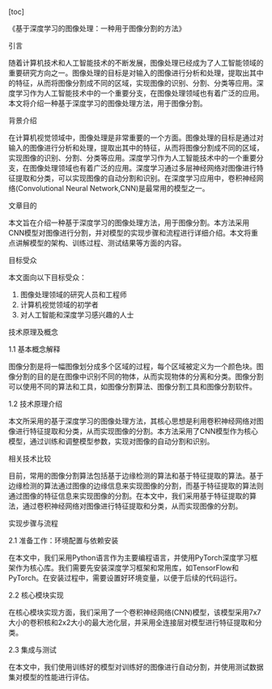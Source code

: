 
[toc]                    
                
                
《基于深度学习的图像处理：一种用于图像分割的方法》

引言

随着计算机技术和人工智能技术的不断发展，图像处理已经成为了人工智能领域的重要研究方向之一。图像处理的目标是对输入的图像进行分析和处理，提取出其中的特征，从而将图像分割成不同的区域，实现图像的识别、分割、分类等应用。深度学习作为人工智能技术中的一个重要分支，在图像处理领域也有着广泛的应用。本文将介绍一种基于深度学习的图像处理方法，用于图像分割。

背景介绍

在计算机视觉领域中，图像处理是非常重要的一个方面。图像处理的目标是通过对输入的图像进行分析和处理，提取出其中的特征，从而将图像分割成不同的区域，实现图像的识别、分割、分类等应用。深度学习作为人工智能技术中的一个重要分支，在图像处理领域也有着广泛的应用。深度学习通过多层神经网络对图像进行特征提取和分类，可以实现图像的自动分割和识别。在深度学习应用中，卷积神经网络(Convolutional Neural Network,CNN)是最常用的模型之一。

文章目的

本文旨在介绍一种基于深度学习的图像处理方法，用于图像分割。本方法采用CNN模型对图像进行分割，并对模型的实现步骤和流程进行详细介绍。本文将重点讲解模型的架构、训练过程、测试结果等方面的内容。

目标受众

本文面向以下目标受众：

1. 图像处理领域的研究人员和工程师
2. 计算机视觉领域的初学者
3. 对人工智能和深度学习感兴趣的人士

技术原理及概念

1.1 基本概念解释

图像分割是将一幅图像划分成多个区域的过程，每个区域被定义为一个颜色块。图像分割的目的是在图像中识别不同的物体，从而实现物体的分离和分类。图像分割可以使用不同的算法和工具，如图像分割算法、图像分割工具和图像分割软件。

1.2 技术原理介绍

本文所采用的基于深度学习的图像处理方法，其核心思想是利用卷积神经网络对图像进行特征提取和分类，从而实现图像的分割。本方法采用了CNN模型作为核心模型，通过训练和调整模型参数，实现对图像的自动分割和识别。

相关技术比较

目前，常用的图像分割算法包括基于边缘检测的算法和基于特征提取的算法。基于边缘检测的算法通过图像的边缘信息来实现图像的分割，而基于特征提取的算法则通过图像的特征信息来实现图像的分割。在本文中，我们采用基于特征提取的算法，通过卷积神经网络对图像进行特征提取和分类，从而实现图像的分割。

实现步骤与流程

2.1 准备工作：环境配置与依赖安装

在本文中，我们采用Python语言作为主要编程语言，并使用PyTorch深度学习框架作为核心库。我们需要先安装深度学习框架和常用库，如TensorFlow和PyTorch。在安装过程中，需要设置好环境变量，以便于后续的代码运行。

2.2 核心模块实现

在核心模块实现方面，我们采用了一个卷积神经网络(CNN)模型，该模型采用7x7大小的卷积核和2x2大小的最大池化层，并采用全连接层对模型进行特征提取和分类。

2.3 集成与测试

在本文中，我们使用训练好的模型对训练好的图像进行自动分割，并使用测试数据集对模型的性能进行评估。

